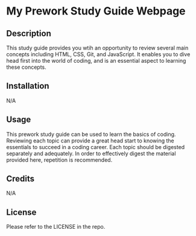 # My Prework Study Guide Webpage

## Description

This study guide provides you wtih an opportunity to review several main concepts including HTML, CSS, Git, and JavaScript.  It enables you to dive head first into the world of coding, and is an essential aspect to learning these concepts.

## Installation

N/A

## Usage

This prework study guide can be used to learn the basics of coding.  Reviewing each topic can provide a great head start to knowing the essentials to succeed in a coding career.  Each topic should be digested separately and adequately.  In order to effectively digest the material provided here, repetition is recommended.

## Credits

N/A

## License

Please refer to the LICENSE in the repo.
